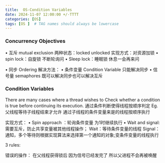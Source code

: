 ```yaml
---
title:  OS-Condition Variables
date: 2024-11-07 12:00:00 +/-TTTT
categories: [OS]
tags: [OS ]  # TAG names should always be lowercase
---
```

### Concurrency Objectives
  • 互斥 mutual exclusion
两种状态：locked unlocked
实现方式：对资源加锁
  • spin lock：自旋锁 不断轮询问
  • Sleep lock：睡眠锁 休息一会再来问

  • 同步 Ordering
  解决方法：
  • 条件变量 Condition Variable 只能解决同步
  • 信号量 semaphores 既可以解决同步也可以解决互斥

### Condition Variables
There are many cases where a thread wishes to 
Check whether a condition is true before continuing its execution. 通过条件判断使得线程按顺序判定
Eg.父线程等待子线程结束才允许
通过子线程的条件变量来是的线程按顺序执行

实现方式：
  • Spin approach ：轮询条件变量 为1时继续执行
  • Wait and signal:
  需要互斥，防止共享变量被其他线程操作；
  Wait：等待条件变量的线程
  Signal：通知，多个等待则根据实现算法来选择第一个通知的对象;变条件变量的线程执行
  
  3 rules:
   
  
  
  错误的操作：
  在父线程获得锁后 因为信号已经发完了 所以父进程不会再被唤醒
  
  
  
  
